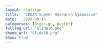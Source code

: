 ```yaml
---
layout: digisign
title:  "CEDAR Summer Research Symposium"
date:   2020-09-16
categories: [digisign, poster]
fullimg_url: "Slide16.png"
thumb_url: "Slide16.png"
show: true
---
```

